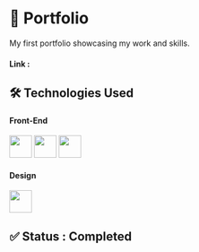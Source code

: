 # 📁 Portfolio

My first portfolio showcasing my work and skills.
#### Link : 

## 🛠 Technologies Used
#### Front-End
<img src="https://cdn.jsdelivr.net/gh/devicons/devicon/icons/html5/html5-original.svg" width="40"/> <img src="https://cdn.jsdelivr.net/gh/devicons/devicon/icons/css3/css3-original.svg" width="40"/> <img src="https://cdn.jsdelivr.net/gh/devicons/devicon/icons/javascript/javascript-original.svg" width="40"/> 
#### Design
<img src="https://cdn.jsdelivr.net/gh/devicons/devicon/icons/photoshop/photoshop-plain.svg" width="40"/> 

## ✅ Status : Completed
